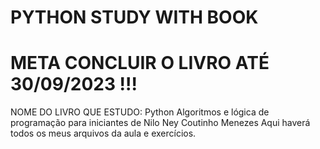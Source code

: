# PYTHON STUDY WITH BOOK 
# META CONCLUIR O LIVRO ATÉ 30/09/2023 !!!
NOME DO LIVRO QUE ESTUDO: Python Algoritmos e lógica de programação para iniciantes de Nilo Ney Coutinho Menezes
 Aqui haverá todos os meus arquivos da aula e exercícios.
